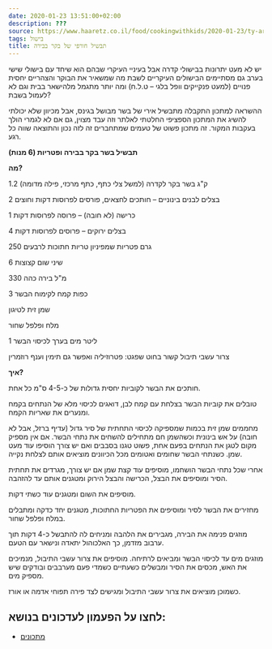 ```yaml
---
date: 2020-01-23 13:51:00+02:00
description: ???
source: https://www.haaretz.co.il/food/cookingwithkids/2020-01-23/ty-article/0000017f-f8b6-ddde-abff-fcf7f8d70000
tags: בישול
title: תבשיל חורפי של בקר בבירה
---
```


יש לא מעט יתרונות בבישולי קדרה אבל בעיניי העיקרי שבהם הוא שיחד עם בישולי שישי בערב גם מסתיימים הבישולים העיקריים לשבת מה שמשאיר את הבוקר והצהריים יחסית פנויים (למעט פנקייקים וופל בלגי – ט.ל.ח) ומה יותר מתגמל מלהישאר בבית וגם לא לעמול בשבת?

ההשראה למתכון התקבלה מתבשיל אירי של בשר מבושל בגינס, אבל מכיוון שלא יכולתי להשיג את המתכון הספציפי החלטתי לאלתר וזה עבד מצוין, גם אם לא לגמרי הולך בעקבות המקור. זה מתכון פשוט של טעמים שמתחברים זה לזה נכון והתוצאה שווה כל רגע.

**תבשיל בשר בקר בבירה ופטריות (6 מנות)**

**מה?**

1.2 ק"ג בשר בקר לקדרה (למשל צלי כתף, כתף מרכזי, פילה מדומה)

2 בצלים לבנים בינוניים – חותכים לחצאים, פורסים לפרוסות דקות וחוצים

1 כרישה (לא חובה) – פרוסה לפרוסות דקות

4 בצלים ירוקים – פרוסים לפרוסות דקות

250 גרם פטריות שמפיניון טריות חתוכות לרבעים

6 שיני שום קצוצות

330 מ"ל בירה כהה

3 כפות קמח לקימוח הבשר

שמן זית לטיגון

מלח ופלפל שחור

1 ליטר מים בערך לכיסוי הבשר

צרור עשבי תיבול קשור בחוט שפגט: פטרוזיליה ואפשר גם תימין וענף רוזמרין

**איך?**

חותכים את הבשר לקוביות יחסית גדולות של כ-4-5 ס"מ כל אחת.

טובלים את קוביות הבשר בצלחת עם קמח לבן, דואגים לכיסוי מלא של הנתחים בקמח ומנערים את שאריות הקמח.

מחממים שמן זית בכמות שמספיקה לכיסוי התחתית של סיר גדול (עדיף ברזל, אבל לא חובה) על אש בינונית וכשהשמן חם מתחילים להשחים את נתחי הבשר. אם אין מספיק מקום לטגן את הנתחים בפעם אחת, פשוט טגנו בסבבים ואם יש צורך הוסיפו עוד מעט שמן. כשנתחי הבשר שחומים ואטומים מכל הכיוונים מוציאים אותם לצלחת נקייה.

אחרי שכל נתחי הבשר הושחמו, מוסיפים עוד קצת שמן אם יש צורך, מגרדים את תחתית הסיר ומוסיפים את הבצל, הכרישה והבצל הירוק ומטגנים אותם עד להזהבה.

מוסיפים את השום ומטגנים עוד כשתי דקות.

מחזירים את הבשר לסיר ומוסיפים את הפטריות החתוכות, מטגנים יחד כדקה ומתבלים במלח ופלפל שחור.

מוזגים פנימה את הבירה, מגבירים את הלהבה ומניחים לה להתבשל כ-4 דקות תוך ערבוב מזדמן, כך האלכוהול יתאדה ונישאר עם הטעם.

מוזגים מים עד לכיסוי הבשר ומביאים לרתיחה. מוסיפים את צרור עשבי התיבול, מנמיכים את האש, מכסים את הסיר ומבשלים כשעתיים כשמדי פעם מערבבים ובודקים שיש מספיק מים.

כשמוכן מוציאים את צרור עשבי התיבול ומגישים לצד פירה תפוחי אדמה או אורז.

לחצו על הפעמון לעדכונים בנושא:
------------------------------

* [מתכונים](/ty-tag/recipes-0000017f-da28-dea8-a77f-de6a4ba50000)